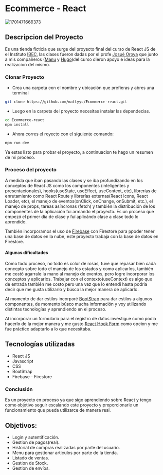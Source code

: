 # Ecommerce - React

![1701471669373](image/README/1701471669373.png)

## Descripcion del Proyecto

Es una tienda ficticia que surge del proyecto final del curso de React JS de el Instituto [IBEC](https://ibec.edu.uy/), las clases fueron dadas por el profe [Josué Oroya](https://github.com/joshuacba08) que junto a mis compañeros ([Manu](https://github.com/ManuelRivas1991) y [Hugo](https://github.com/slotito))del curso dieron apoyo e ideas para la realizacion del mismo.

### Clonar Proyecto

* Crea una carpeta con el nombre y ubicación que prefieras y abres una terminal

```bash
git clone https://github.com/mattyys/Ecommerce-react.git
```

* Luego en la carpeta del proyecto necesitas instalar las dependecias.

```bash
cd Ecommerce-react
npm install
```

* Ahora corres el royecto con el siguiente comando:

```bash
npm run dev
```

Ya estas listo para probar el proyecto, a continuacion te hago un resumen de mi proceso.

### Proceso del proyecto

A medida que iban pasando las clases y se iba profundizando en los conceptos de React JS como los componentes (inteligentes y presentacionales), hooks(useState, useEffect, useContext, etc), librerías de enrutamiento como React Route y librerías externas(React Icons, React Loader, etc), el manejo de eventos(onClick, onChange, onSubmit, etc.), el manejo de props, tareas asíncronas (fetch) y también la distribución de los componentes de la aplicación fui armando el proyecto. Es un proceso que empezó el primer día de clase y fuí aplicándo clase a clase todo lo aprendido.

También incorporamos el uso de [Firebase](https://firebase.google.com/?hl=es) con Firestore para ppoder tener una base de datos en la nube, este proyecto trabaja con la base de datos en Firestore.

#### Algunas dificultades

Como todo proceso, no todo es color de rosas, tuve que repasar bien cada concepto sobre todo el manejo de los estados y como aplicarlos, también me costó agarrale la mano al manejo de eventos, pero logre incorporar los conceptos y aplicarlos. Trabajar con el contexto(useContext) es algo que de entrada también me costo pero una vez que lo entendi hasta podria decir que me gusta utilizarlo y búsco la mejor manera de aplicarlo.

Al momento de dar estilos incorporé [BootStrap](https://getbootstrap.com/) para dar estilos a algunos componentes, de momento búsco mucha información y voy utilizando distintas tecnologías y aprendiendo en el proceso.

Al incorporar un formulario para el registro de datos investigue como podia hacerlo de la mejor manera y me gusto [React Hook Form](https://react-hook-form.com/) como opcion y me fue práctico adaptarlo a lo que necesitaba.

## Tecnologías utilizadas

* React JS
* Javascript
* CSS
* BootStrap
* Firebase - Firestore

### Conclusión

Es un proyecto en proceso ya que sigo aprendiendo sobre React y tengo como objetivo seguir escalando este proyecto y proporcionarle un funcionamiento que pueda utilizarce de manera real.

## Objetivos:

* Login y autentificación.
* Gestion de pagos(real).
* Historial de compras realizadas por parte del usuario.
* Menu para gestionar articulos por parte de la tienda.
* Listado de ventas.
* Gestion de Stock.
* Gestion de envíos.
